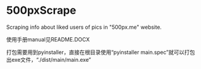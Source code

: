 # 500pxScrape
Scraping info about liked users of pics in "500px.me" website.

使用手册manual见README.DOCX

打包需要用到pyinstaller，直接在根目录使用“pyinstaller main.spec”就可以打包出exe文件，“./dist/main/main.exe”
